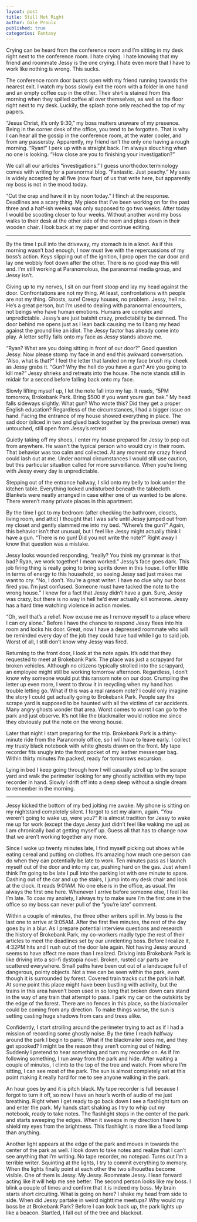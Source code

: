 ```yaml
---
layout: post
title: Still Not Right
author: Gale Proulx
published: true
categories: Fantasy
---
```

Crying can be heard from the conference room and I’m sitting in my desk right next to the conference room. I hate crying. I hate knowing that my friend and roommate Jessy is the one crying. I hate even more that I have to work like nothing is wrong. This sucks.

The conference room door bursts open with my friend running towards the nearest exit. I watch my boss slowly exit the room with a folder in one hand and an empty coffee cup in the other. Their shirt is stained from this morning when they spilled coffee all over themselves, as well as the floor right next to my desk. Luckily, the splash zone only reached the top of my papers.

“Jesus Christ, it’s only 9:30,” my boss mutters unaware of my presence. Being in the corner desk of the office, you tend to be forgotten. That is why I can hear all the gossip in the conference room, at the water cooler, and from any passersby. Apparently, my friend isn’t the only one having a rough morning. “Ryan!” I perk up with a straight back. I’m always slouching when no one is looking. “How close are you to finishing your investigation?”

We call all our articles “investigations.” I guess unorthodox terminology comes with writing for a paranormal blog. “Fantastic. Just peachy.” My sass is widely accepted by all five (now four) of us that write here, but apparently my boss is not in the mood today.

“Cut the crap and have it in by noon today.” I flinch at the response. Deadlines are a scary thing. My piece that I’ve been working on for the past three and a half-ish weeks was only supposed to go two weeks. After today I would be scooting closer to four weeks. Without another word my boss walks to their desk at the other side of the room and plops down in their wooden chair. I look back at my paper and continue editing.

---

By the time I pull into the driveway, my stomach is in a knot. As if this morning wasn’t bad enough, I now must live with the repercussions of my boss’s action. Keys slipping out of the ignition, I prop open the car door and lay one wobbly foot down after the other. There is no good way this will end. I’m still working at Paranomolous, the paranormal media group, and Jessy isn’t.

Giving up to my nerves, I sit on our front stoop and lay my head against the door. Confrontations are not my thing. At least, confrontations with people are not my thing. Ghosts, sure! Creepy houses, no problem. Jessy, hell no. He’s a great person, but I’m used to dealing with paranormal encounters, not beings who have human emotions. Humans are complex and unpredictable. Jessy’s are just batshit crazy, predictability be damned. The door behind me opens just as I lean back causing me to I bang my head against the ground like an idiot. The Jessy factor has already come into play. A letter softly falls onto my face as Jessy stands above me.

“Ryan? What are you doing sitting in front of our door?” Good question Jessy. Now please stomp my face in and end this awkward conversation. “Also, what is that?” I feel the letter that landed on my face brush my cheek as Jessy grabs it. “Gun? Why the hell do you have a gun? Are you going to kill me?” Jessy shrieks and retreats into the house. The note stands still in midair for a second before falling back onto my face.

Slowly lifting myself up, I let the note fall into my lap. It reads, “5PM tomorrow, Brokebank Park. Bring $500 if you want youre gun bak.” My head falls sideways slightly. What gun? Who wrote this? Did they get a proper English education? Regardless of the circumstances, I had a bigger issue on hand. Facing the entrance of my house showed everything in place. The sad door (sliced in two and glued back together by the previous owner) was untouched, still open from Jessy’s retreat.

Quietly taking off my shoes, I enter my house prepared for Jessy to pop out from anywhere. He wasn’t the typical person who would cry in their room. That behavior was too calm and collected. At any moment my crazy friend could lash out at me. Under normal circumstances I would still use caution, but this particular situation called for more surveillance. When you’re living with Jessy every day is unpredictable.

Stepping out of the entrance hallway, I slid onto my belly to look under the kitchen table. Everything looked undisturbed beneath the tablecloth. Blankets were neatly arranged in case either one of us wanted to be alone. There weren’t many private places in this apartment.

By the time I got to my bedroom (after checking the bathroom, closets, living room, and attic) I thought that I was safe until Jessy jumped out from my closet and gently slammed me into my bed. “Where’s the gun?” Again, this behavior isn’t that unusual, but I feel like Jessy might actually think I have a gun. 
“There is no gun! Did you not write the note?” Right away I know that question was a mistake.

Jessy looks wounded responding, “really? You think my grammar is that bad? Ryan, we work together! I mean worked.” Jessy’s face goes dark. This job firing thing is really going to bring spirits down in this house. I offer little in terms of energy to this household, so seeing Jessy sad just makes me want to cry.
“No, I don’t. You’re a great writer. I have no clue why our boss fired you. I’m just confused. Someone must have tacked the note to the wrong house.” I knew for a fact that Jessy didn’t have a gun. Sure, Jessy was crazy, but there is no way in hell he’d ever actually kill someone. Jessy has a hard time watching violence in action movies.

“Oh, well that’s a relief. Now excuse me as I remove myself to a place where I can cry alone.” Before I have the chance to respond Jessy flees into his room and locks his door. Great, now I have a depressed roommate who will be reminded every day of the job they could have had while I go to said job. Worst of all, I still don’t know why Jessy was fired.

Returning to the front door, I look at the note again. It’s odd that they requested to meet at Brokebank Park. The place was just a scrapyard for broken vehicles. Although no citizens typically strolled into the scrapyard, an employee might still be working tomorrow afternoon. Regardless, I don’t know why someone would put this ransom note on our door. Crumpling the letter up even more, I went to throw it in recycling when my hand has trouble letting go. What if this was a real ransom note? I could only imagine the story I could get actually going to Brokebank Park. People say the scrape yard is supposed to be haunted with all the victims of car accidents. Many angry ghosts wonder that area. Worst comes to worst I can go to the park and just observe. It’s not like the blackmailer would notice me since they obviously put the note on the wrong house.

Later that night I start preparing for the trip. Brokebank Park is a thirty-minute ride from the Paranomoly office, so I will have to leave early. I collect my trusty black notebook with white ghosts drawn on the front. My tape recorder fits snugly into the front pocket of my leather messenger bag. Within thirty minutes I’m packed, ready for tomorrows excursion.

Lying in bed I keep going through how I will casually stroll up to the scrape yard and walk the perimeter looking for any ghostly activities with my tape recorder in hand. Slowly I drift off into a deep sleep without a single dream to remember in the morning.
________________________________________
Jessy kicked the bottom of my bed jolting me awake. My phone is sitting on my nightstand completely silent. I forgot to set my alarm, again. “You weren’t going to wake up, were you?” It is almost tradition for Jessy to wake me up for work (except the days Jessy just didn’t feel like waking me up) as I am chronically bad at getting myself up. Guess all that has to change now that we aren’t working together any more.

Since I woke up twenty minutes late, I find myself picking out shoes while eating cereal and putting on clothes. It’s amazing how much one person can do when they can potentially be late to work. Ten minutes pass as I launch myself out of the door and into my car, pushing hard on the gas. Just when I think I’m going to be late I pull into the parking lot with one minute to spare. Dashing out of the car and up the stairs, I jump into my desk chair and look at the clock. It reads 9:01AM. No one else is in the office, as usual. I’m always the first one here. Whenever I arrive before someone else, I feel like I’m late. To coax my anxiety, I always try to make sure I’m the first one in the office so my boss can never pull of the “you’re late” comment.

Within a couple of minutes, the three other writers spill in. My boss is the last one to arrive at 9:05AM. After the first five minutes, the rest of the day goes by in a blur. As I prepare potential interview questions and research the history of Brokebank Park, my co-workers madly type the rest of their articles to meet the deadlines set by our unrelenting boss. Before I realize it, 4:32PM hits and I rush out of the door late again. Not having Jessy around seems to have affect me more than I realized.
Driving into Brokebank Park is like driving into a sci-fi dystopia novel. Broken, rusted car parts are scattered everywhere. Small paths have been cut out of a landscape full of dangerous, pointy objects. Not a tree can be seen within the park, even though it is surrounded by forest. Covered train tracks cut the park in half. At some point this place might have been bustling with activity, but the trains in this area haven’t been used in so long that broken down cars stand in the way of any train that attempt to pass. I park my car on the outskirts by the edge of the forest. There are no fences in this place, so the blackmailer could be coming from any direction. To make things worse, the sun is setting casting huge shadows from cars and trees alike.

Confidently, I start strolling around the perimeter trying to act as if I had a mission of recording some ghostly noise. By the time I reach halfway around the park I begin to panic. What if the blackmailer sees me, and they get spooked? I might be the reason they aren’t coming out of hiding. Suddenly I pretend to hear something and turn my recorder on. As if I’m following something, I run away from the park and hide. After waiting a couple of minutes, I climb to the top of the tree and watch. From where I’m sitting, I can see most of the park. The sun is almost completely set at this point making it really hard for me to see anyone walking in the park.

An hour goes by and it is pitch black. My tape recorder is full because I forgot to turn it off, so now I have an hour’s worth of audio of me just breathing. Right when I get ready to go back down I see a flashlight turn on and enter the park. My hands start shaking as I try to whip out my notebook, ready to take notes. The flashlight stops in the center of the park and starts sweeping the edges. When it sweeps in my direction I have to shield my eyes from the brightness. This flashlight is more like a flood lamp than anything.

Another light appears at the edge of the park and moves in towards the center of the park as well. I look down to take notes and realize that I can’t see anything that I’m writing. No tape recorder, no notepad. Turns out I’m a terrible writer. Squinting at the lights, I try to commit everything to memory. When the lights finally point at each other the two silhouettes become visible. One of them is Jessy. My Jessy. Roommate Jessy. I lean forward acting like it will help me see better. The second person looks like my boss. I blink a couple of times and confirm that it is indeed my boss. My brain starts short circuiting. What is going on here? I shake my head from side to side. When did Jessy partake in weird nighttime meetups? Why would my boss be at Brokebank Park? Before I can look back up, the park lights up like a beacon. Startled, I fall out of the tree and blackout.
